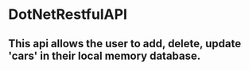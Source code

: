 # DotNetRestfulAPI

## This api allows the user to add, delete, update 'cars' in their local memory database.
